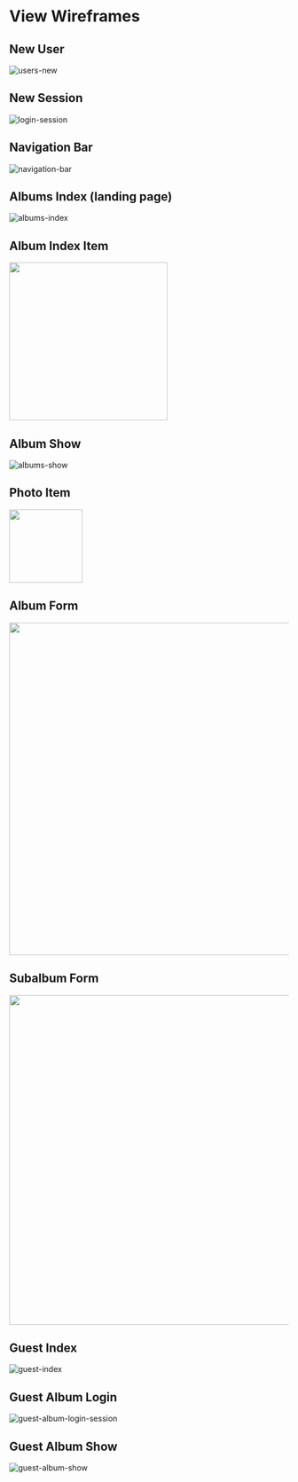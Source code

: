 # View Wireframes

## New User
![users-new]

## New Session
![login-session]

## Navigation Bar
![navigation-bar]

## Albums Index (landing page)
![albums-index]

## Album Index Item
<img src="http://images.twinkieandkaren.com/aa/AlbumsIndexItem.jpg
" width="285px">

## Album Show
![albums-show]

## Photo Item
<img src="http://images.twinkieandkaren.com/aa/PhotoItemView.jpg" width="132">

## Album Form
<img src="http://images.twinkieandkaren.com/aa/AlbumForm.jpg" width="600px">

## Subalbum Form
<img src="http://images.twinkieandkaren.com/aa/SubalbumForm.jpg" width="595px">

## Guest Index
![guest-index]

## Guest Album Login
![guest-album-login-session]

## Guest Album Show
![guest-album-show]



[users-new]: http://images.twinkieandkaren.com/aa/UsersNew.jpg
[login-session]: http://images.twinkieandkaren.com/aa/LogInSession.jpg
[navigation-bar]: http://images.twinkieandkaren.com/aa/NavigationBar.jpg
[albums-index]: http://images.twinkieandkaren.com/aa/AlbumsIndex.jpg
[albums-show]: http://images.twinkieandkaren.com/aa/AlbumsShow.jpg
[guest-index]: http://images.twinkieandkaren.com/aa/GuestIndex.jpg
[guest-album-login-session]: http://images.twinkieandkaren.com/aa/GuestAlbumLoginSession.jpg
[guest-album-show]: http://images.twinkieandkaren.com/aa/GuestAlbumShow.jpg

